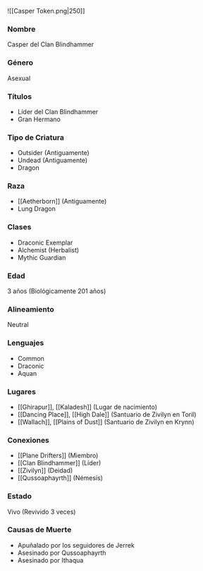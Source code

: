  ![[Casper Token.png|250]]
### Nombre
Casper del Clan Blindhammer
### Género
Asexual
### Títulos
- Líder del Clan Blindhammer
- Gran Hermano
### Tipo de Criatura
- Outsider (Antiguamente)
- Undead (Antiguamente)
- Dragon
### Raza
- [[Aetherborn]] (Antiguamente)
- Lung Dragon
### Clases
- Draconic Exemplar
- Alchemist (Herbalist)
- Mythic Guardian
### Edad
3 años (Biológicamente 201 años)
### Alineamiento
Neutral
### Lenguajes
- Common
- Draconic
- Aquan
### Lugares
- [[Ghirapur]], [[Kaladesh]] (Lugar de nacimiento)
- [[Dancing Place]], [[High Dale]] (Santuario de Zivilyn en Toril)
- [[Wallach]], [[Plains of Dust]] (Santuario de Zivilyn en Krynn) 
### Conexiones
- [[Plane Drifters]] (Miembro)
- [[Clan Blindhammer]] (Líder)
- [[Zivilyn]] (Deidad)
- [[Qussoaphayrth]] (Némesis)
### Estado
Vivo (Revivido 3 veces)
### Causas de Muerte
- Apuñalado por los seguidores de Jerrek
- Asesinado por Qussoaphayrth
- Asesinado por Ithaqua